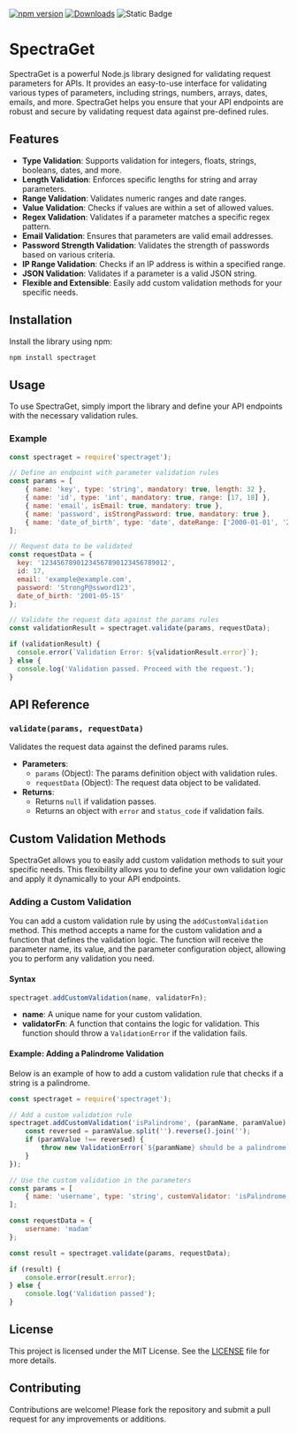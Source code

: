 [![npm version](https://img.shields.io/npm/v/spectraget)]([https://www.npmjs.com/package/spectraget](https://www.npmjs.com/package/spectraget))
[![Downloads](https://img.shields.io/npm/dt/spectraget)]([https://www.npmjs.com/package/spectraget)
![Static Badge](https://img.shields.io/badge/Github-Spectraget-green?&link=https%3A%2F%2Fgithub.com%2FPupariaa%2Fspectraget)

# SpectraGet

SpectraGet is a powerful Node.js library designed for validating request parameters for APIs. It provides an easy-to-use interface for validating various types of parameters, including strings, numbers, arrays, dates, emails, and more. SpectraGet helps you ensure that your API endpoints are robust and secure by validating request data against pre-defined rules.

## Features

- **Type Validation**: Supports validation for integers, floats, strings, booleans, dates, and more.
- **Length Validation**: Enforces specific lengths for string and array parameters.
- **Range Validation**: Validates numeric ranges and date ranges.
- **Value Validation**: Checks if values are within a set of allowed values.
- **Regex Validation**: Validates if a parameter matches a specific regex pattern.
- **Email Validation**: Ensures that parameters are valid email addresses.
- **Password Strength Validation**: Validates the strength of passwords based on various criteria.
- **IP Range Validation**: Checks if an IP address is within a specified range.
- **JSON Validation**: Validates if a parameter is a valid JSON string.
- **Flexible and Extensible**: Easily add custom validation methods for your specific needs.

## Installation

Install the library using npm:

```bash
npm install spectraget
```

## Usage

To use SpectraGet, simply import the library and define your API endpoints with the necessary validation rules.

### Example

```javascript
const spectraget = require('spectraget');

// Define an endpoint with parameter validation rules
const params = [
    { name: 'key', type: 'string', mandatory: true, length: 32 },
    { name: 'id', type: 'int', mandatory: true, range: [17, 18] },
    { name: 'email', isEmail: true, mandatory: true },
    { name: 'password', isStrongPassword: true, mandatory: true },
    { name: 'date_of_birth', type: 'date', dateRange: ['2000-01-01', '2023-12-31'] }
];

// Request data to be validated
const requestData = {
  key: '12345678901234567890123456789012',
  id: 17,
  email: 'example@example.com',
  password: 'StrongP@ssword123',
  date_of_birth: '2001-05-15'
};

// Validate the request data against the params rules
const validationResult = spectraget.validate(params, requestData);

if (validationResult) {
  console.error(`Validation Error: ${validationResult.error}`);
} else {
  console.log('Validation passed. Proceed with the request.');
}
```

## API Reference

### `validate(params, requestData)`

Validates the request data against the defined params rules.

- **Parameters**:
  - `params` (Object): The params definition object with validation rules.
  - `requestData` (Object): The request data object to be validated.
- **Returns**:
  - Returns `null` if validation passes.
  - Returns an object with `error` and `status_code` if validation fails.

## Custom Validation Methods

SpectraGet allows you to easily add custom validation methods to suit your specific needs. This flexibility allows you to define your own validation logic and apply it dynamically to your API endpoints.

### Adding a Custom Validation

You can add a custom validation rule by using the `addCustomValidation` method. This method accepts a name for the custom validation and a function that defines the validation logic. The function will receive the parameter name, its value, and the parameter configuration object, allowing you to perform any validation you need.

#### Syntax

```js 
spectraget.addCustomValidation(name, validatorFn);
```

- **name**: A unique name for your custom validation.
- **validatorFn**: A function that contains the logic for validation. This function should throw a `ValidationError` if the validation fails.

#### Example: Adding a Palindrome Validation

Below is an example of how to add a custom validation rule that checks if a string is a palindrome.

```javascript
const spectraget = require('spectraget');

// Add a custom validation rule
spectraget.addCustomValidation('isPalindrome', (paramName, paramValue) => {
    const reversed = paramValue.split('').reverse().join('');
    if (paramValue !== reversed) {
        throw new ValidationError(`${paramName} should be a palindrome`);
    }
});

// Use the custom validation in the parameters
const params = [
    { name: 'username', type: 'string', customValidator: 'isPalindrome', mandatory: true }
];

const requestData = {
    username: 'madam'
};

const result = spectraget.validate(params, requestData);

if (result) {
    console.error(result.error);
} else {
    console.log('Validation passed');
}
```

## License

This project is licensed under the MIT License. See the [LICENSE](LICENSE) file for more details.

## Contributing

Contributions are welcome! Please fork the repository and submit a pull request for any improvements or additions.
